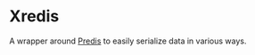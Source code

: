 # Xredis
A wrapper around [Predis](https://github.com/nrk/predis) to easily serialize data in various ways.

